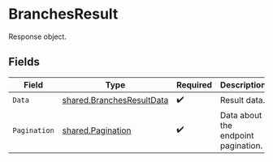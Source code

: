 # BranchesResult

Response object.


## Fields

| Field                                                                         | Type                                                                          | Required                                                                      | Description                                                                   |
| ----------------------------------------------------------------------------- | ----------------------------------------------------------------------------- | ----------------------------------------------------------------------------- | ----------------------------------------------------------------------------- |
| `Data`                                                                        | [shared.BranchesResultData](../../../pkg/models/shared/branchesresultdata.md) | :heavy_check_mark:                                                            | Result data.                                                                  |
| `Pagination`                                                                  | [shared.Pagination](../../../pkg/models/shared/pagination.md)                 | :heavy_check_mark:                                                            | Data about the endpoint pagination.                                           |